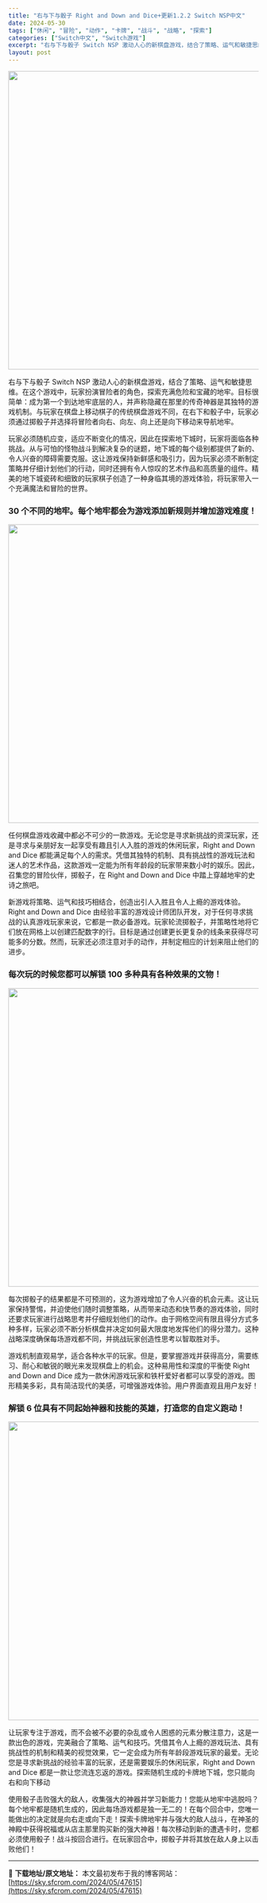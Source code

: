 ```yaml
---
title: "右与下与骰子 Right and Down and Dice+更新1.2.2 Switch NSP中文"
date: 2024-05-30
tags: ["休闲", "冒险", "动作", "卡牌", "战斗", "战略", "探索"]
categories: ["Switch中文", "Switch游戏"]
excerpt: "右与下与骰子 Switch NSP 激动人心的新棋盘游戏，结合了策略、运气和敏捷思维。在这个游戏中，玩家扮演冒险者的角色，探索充满危险和宝藏的地牢。目标很简单：成为第一个到达地牢底层的人，并声称隐藏在那里的传奇神器是其独特的游戏机制。与玩家在棋盘上移动棋子的传统棋盘游戏不同，在右下和骰子中，玩家必须&hellip;"
layout: post
---
```


<img class="aligncenter size-full wp-image-47619" src="https://sky.sfcrom.com/wp-content/uploads/2024/05/202405300434409.jpg" alt="" width="1000" height="600" />

右与下与骰子 Switch NSP 激动人心的新棋盘游戏，结合了策略、运气和敏捷思维。在这个游戏中，玩家扮演冒险者的角色，探索充满危险和宝藏的地牢。目标很简单：成为第一个到达地牢底层的人，并声称隐藏在那里的传奇神器是其独特的游戏机制。与玩家在棋盘上移动棋子的传统棋盘游戏不同，在右下和骰子中，玩家必须通过掷骰子并选择将冒险者向右、向左、向上还是向下移动来导航地牢。

<span>玩家必须随机应变，适应不断变化的情况，因此在探索地下城时，玩家将面临各种挑战。从与可怕的怪物战斗到解决复杂的谜题，地下城的每个级别都提供了新的、令人兴奋的障碍需要克服。这让游戏保持新鲜感和吸引力，因为玩家必须不断制定策略并仔细计划他们的行动，同时还拥有令人惊叹的艺术作品和高质量的组件。精美的地下城瓷砖和细致的玩家棋子创造了一种身临其境的游戏体验，将玩家带入一个充满魔法和冒险的世界。</span>
<h3><span>30 个不同的地牢。每个地牢都会为游戏添加新规则并增加游戏难度！</span></h3>
<img class="aligncenter size-full wp-image-47618" src="https://sky.sfcrom.com/wp-content/uploads/2024/05/2024053004343810.jpg" alt="" width="1000" height="600" />

<span>任何棋盘游戏收藏中都必不可少的一款游戏。无论您是寻求新挑战的资深玩家，还是寻求与亲朋好友一起享受有趣且引人入胜的游戏的休闲玩家，Right and Down and Dice 都能满足每个人的需求。凭借其独特的机制、具有挑战性的游戏玩法和迷人的艺术作品，这款游戏一定能为所有年龄段的玩家带来数小时的娱乐。因此，召集您的冒险伙伴，掷骰子，在 Right and Down and Dice 中踏上穿越地牢的史诗之旅吧。</span>

<span>新游戏将策略、运气和技巧相结合，创造出引人入胜且令人上瘾的游戏体验。Right and Down and Dice 由经验丰富的游戏设计师团队开发，对于任何寻求挑战的认真游戏玩家来说，它都是一款必备游戏。玩家轮流掷骰子，并策略性地将它们放在网格上以创建匹配数字的行。目标是通过创建更长更复杂的线条来获得尽可能多的分数。然而，玩家还必须注意对手的动作，并制定相应的计划来阻止他们的进步。</span>
<h3><span>每次玩的时候您都可以解锁 100 多种具有各种效果的文物！</span></h3>
<img class="aligncenter size-full wp-image-47617" src="https://sky.sfcrom.com/wp-content/uploads/2024/05/2024053004343760.jpg" alt="" width="1000" height="600" />

<span>每次掷骰子的结果都是不可预测的，这为游戏增加了令人兴奋的机会元素。这让玩家保持警惕，并迫使他们随时调整策略，从而带来动态和快节奏的游戏体验，同时还要求玩家进行战略思考并仔细规划他们的动作。由于网格空间有限且得分方式多种多样，玩家必须不断分析棋盘并决定如何最大限度地发挥他们的得分潜力。这种战略深度确保每场游戏都不同，并挑战玩家创造性思考以智取胜对手。</span>

<span>游戏机制直观易学，适合各种水平的玩家。但是，要掌握游戏并获得高分，需要练习、耐心和敏锐的眼光来发现棋盘上的机会。这种易用性和深度的平衡使 Right and Down and Dice 成为一款休闲游戏玩家和铁杆爱好者都可以享受的游戏。图形精美多彩，具有简洁现代的美感，可增强游戏体验。用户界面直观且用户友好！</span>
<h3><span>解锁 6 位具有不同起始神器和技能的英雄，打造您的自定义跑动！</span></h3>
<img class="aligncenter size-full wp-image-47616" src="https://sky.sfcrom.com/wp-content/uploads/2024/05/2024053004343655.jpg" alt="" width="1000" height="600" />

<span>让玩家专注于游戏，而不会被不必要的杂乱或令人困惑的元素分散注意力，这是一款出色的游戏，完美融合了策略、运气和技巧。凭借其令人上瘾的游戏玩法、具有挑战性的机制和精美的视觉效果，它一定会成为所有年龄段游戏玩家的最爱。无论您是寻求新挑战的经验丰富的玩家，还是需要娱乐的休闲玩家，Right and Down and Dice 都是一款让您流连忘返的游戏。探索随机生成的卡牌地下城，您只能向右和向下移动</span>

使用骰子击败强大的敌人，收集强大的神器并学习新能力！您能从地牢中逃脱吗？每个地牢都是随机生成的，因此每场游戏都是独一无二的！在每个回合中，您唯一能做出的决定就是向右走或向下走！探索卡牌地牢并与强大的敌人战斗，在神圣的神殿中获得祝福或从店主那里购买新的强大神器！每次移动到新的遭遇卡时，您都必须使用骰子！战斗按回合进行。在玩家回合中，掷骰子并将其放在敌人身上以击败他们！

---
📖 **下载地址/原文地址：** 本文最初发布于我的博客网站：[https://sky.sfcrom.com/2024/05/47615](https://sky.sfcrom.com/2024/05/47615)
